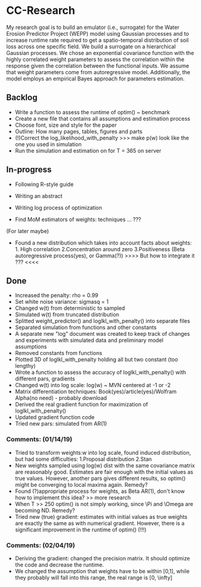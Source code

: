 # CC-Research

My research goal is to build an emulator (i.e., surrogate) for the Water Erosion Predictor Project (WEPP) model using Gaussian processes and to increase runtime rate required to get a spatio-temporal distribution of soil loss across one specific field. We build a surrogate on a hierarchical Gaussian processes. We chose an exponential covariance function with the highly correlated weight parameters to assess the correlation within the response given the correlation between the functional inputs. We assume that weight parameters come from autoregressive model. Additionally, the model employs an empirical Bayes approach for parameters estimation.




## Backlog
- Write a function to assess the runtime of optim() ~ benchmark
- Create a new file that contains all assumptions and estimation process
- Choose font, size and style for the paper
- Outline: How many pages, tables, figures and parts
- (!)Correct the log_likelihood_with_penalty >>> make p(w) look like the one you used in simulation
- Run the simulation and estimation on for T = 365 on server




## In-progress
- Following R-style guide
- Writing an abstract
- Writing log process of optimization

- Find MoM estimators of weights: techniques ... ???

(For later maybe)
- Found a new distribution which takes into account facts about weights: 1. High correlation 2.Concentration around zero 3.Positiveness (Beta autoregressive process(yes), or Gamma(?)) >>>> But how to integrate it ??? <<<<




## Done
- Increased the penalty: rho = 0.99
- Set white noise variance: sigmasq = 1 
- Changed w(t) from deterministic to sampled
- Simulated w(t) from truncated distribution
- Splitted weight_predictor() and loglkl_with_penalty() into separate files
- Separated simulation from functions and other constants
- A separate new "log" document was created to keep track of changes and experiments with simulated data and preliminary model assumptions
- Removed constants from functions
- Plotted 3D of loglkl_with_penalty holding all but two constant (too lengthy)
- Wrote a function to assess the accuracy of loglkl_with_penalty() with different pars, gradients
- Changed w(t) into log scale: log(w) ~ MVN centered at -1 or -2
- Matrix differentiation techniques: Book(yes)/article(yes)/Wolfram Alpha(no need) - probably download
- Derived the real gradient function for maximization of loglkl_with_penalty()
- Updated gradient function code
- Tried new pars: simulated from AR(1)


### Comments: (01/14/19)
- Tried to transform weights:w into log scale, found induced distribution, but had some difficulties: 1.Proposal distribution 2.Stan
- New weights sampled using log(w) dist with the same covariance matrix are reasonably good. Estimates are fair enough with the initial values as true values. However, another pars gives different results, so optim() might be converging to local maxima again. Remedy?
- Found (?)appropriate process for weights, as Beta AR(1), don't know how to implement this idea? >> more research
- When T >> 250 optim() is not simply working, since \Pi and \Omega are becoming ND. Remedy?
- Tried new (true) gradient: estimates with initial values as true weights are exactly the same as with numerical gradient. However, there is a significant improvement in the runtime of optim() (!!!)

### Comments: (02/04/19)
- Deriving the gradient: changed the precision matrix. It should optimize the code and decrease the runtime. 
- We changed the assumption that weights have to be within [0,1], while they probably will fall into this range, the real range is [0, \infty]
